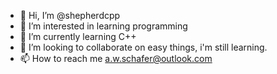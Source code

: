 - 👋 Hi, I’m @shepherdcpp
- 👀 I’m interested in learning programming
- 🌱 I’m currently learning C++ 
- 💞️ I’m looking to collaborate on easy things, i'm still learning. 
- 📫 How to reach me a.w.schafer@outlook.com

<!---
shepherdcpp/shepherdcpp is a ✨ special ✨ repository because its `README.md` (this file) appears on your GitHub profile.
You can click the Preview link to take a look at your changes.
--->
